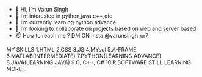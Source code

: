 - 👋 Hi, I’m Varun Singh
- 👀 I’m interested in python,java,c++,etc
- 🌱 I’m currently learning python advance
- 💞️ I’m looking to collaborate on projects based on web and server based
- 📫 How to reach me ?
DM ON insta @varunsingh_cr7

MY SKILLS
 1.HTML 
 2.CSS
 3.JS
 4.MYsql
 5.A-FRAME
 6.MATLAB(INTERMEDIATE)
 7.PYTHON(LEARNING ADVANCE)
 8.JAVA(LEARNING JAVA)
 9.C, C++, C#
 10.R SOFTWARE
 STILL LEARNING MORE...
